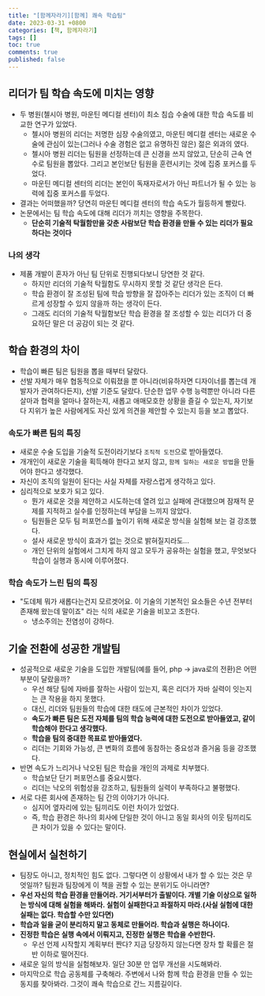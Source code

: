 ```yaml
---
title: "[함께자라기][함께] 쾌속 학습팀"
date: 2023-03-31 +0800
categories: [책, 함께자라기]
tags: []
toc: true
comments: true
published: false
---
```



## 리더가 팀 학습 속도에 미치는 영향
- 두 병원(첼시아 병원, 마운틴 메디컬 센터)이 최소 침습 수술에 대한 학습 속도를 비교한 연구가 있었다.
  - 첼시아 병원의 리더는 저명한 심장 수술의였고, 마운틴 메디컬 센터는 새로운 수술에 관심이 있는(그러나 수술 경험은 없고 유명하진 않은) 젊은 외과의 였다.
  - 첼시아 병원 리더는 팀원을 선정하는데 큰 신경을 쓰지 않았고, 단순히 근속 연수로 팀원을 뽑았다. 그리고 본인보단 팀원을 훈련시키는 것에 집중 포커스를 두었다.
  - 마운틴 메디컬 센터의 리더는 본인이 독재자로서가 아닌 파트너가 될 수 있는 능력에 집중 포커스를 두었다.
- 결과는 어떠했을까? 당연히 마운틴 메디컬 센터의 학습 속도가 월등하게 빨랐다.
- 논문에서는 팀 학습 속도에 대해 리더가 끼치는 영향을 주목한다.
  - <b>단순히 기술적 탁월함만을 갖춘 사람보단 학습 환경을 만들 수 있는 리더가 필요하다는 것이다</b>

### 나의 생각
- 제품 개발이 혼자가 아닌 팀 단위로 진행되다보니 당연한 것 같다.
  - 하지만 리더의 기술적 탁월함도 무시하지 못할 것 같단 생각은 든다.
  - 학습 환경이 잘 조성된 팀에 학습 방향을 잘 잡아주는 리더가 있는 조직이 더 빠르게 성장할 수 있지 않을까 하는 생각이 든다. 
  - 그래도 리더의 기술적 탁월함보단 학습 환경을 잘 조성할 수 있는 리더가 더 중요하단 말은 더 공감이 되는 것 같다.

## 학습 환경의 차이
- 학습이 빠른 팀은 팀원을 뽑을 때부터 달랐다.
- 선발 자체가 매우 협동적으로 이뤄졌을 뿐 아니라(비유하자면 디자이너를 뽑는데 개발자가 관여하다든지), 선발 기준도 달랐다.
단순한 업무 수행 능력뿐만 아니라 다른 살마과 협력을 얼마나 잘하는지, 새롭고 애매모호한 상황을 즐길 수 있는지, 자기보다 지위가 높은 사람에게도 자신 있게 의견을 제안할 수 있는지 등을 보고 뽑았다.

### 속도가 빠른 팀의 특징
- 새로운 수술 도입을 기술적 도전이라기보다 `조직적 도전`으로 받아들였다.
- 개개인이 새로운 기술을 획득해야 한다고 보지 않고, `함께 일하는 새로운 방법`을 만들어야 한다고 생각했다.
- 자신이 조직의 일원이 된다는 사실 자체를 자랑스럽게 생각하고 있다.
- 심리적으로 보호가 되고 있다.
  - 뭔가 새로운 것을 제안하고 시도하는데 열려 있고 실패에 관대했으며 잠재적 문제를 지적하고 실수를 인정하는데 부담을 느끼지 않았다.
  - 팀원들은 모두 팀 퍼포먼스를 높이기 위해 새로운 방식을 실험해 보는 걸 강조했다.
  - 설사 새로운 방식이 효과가 없는 것으로 밝혀질지라도...
  - 개인 단위의 실험에서 그치게 하지 않고 모두가 공유하는 실험을 했고, 무엇보다 학습이 실행과 동시에 이루어졌다.

### 학습 속도가 느린 팀의 특징
- "도데체 뭐가 새롭다는건지 모르겟어요. 이 기술의 기본적인 요소들은 수년 전부터 존재해 왔는데 말이죠" 라는 식의 새로운 기술을 비꼬고 조한다.
  - 냉소주의는 전염성이 강하다.

## 기술 전환에 성공한 개발팀
- 성공적으로 새로운 기술을 도입한 개발팀(예를 들어, php -> java로의 전환)은 어떤 부분이 달랐을까?
  - 우선 해당 팀에 자바를 잘하는 사람이 있는지, 혹은 리더가 자바 실력이 잇는지는 큰 작용을 하지 못했다.
  - 대신, 리더와 팀원들의 학습에 대한 태도에 근본적인 차이가 있었다.
  - <b>속도가 빠른 팀은 도전 자체를 팀의 학습 능력에 대한 도전으로 받아들였고, 같이 학습해야 한다고 생각했다.</b>
  - <b>학습을 팀의 중대한 목표로 받아들였다.</b>
  - 리더는 기회와 가능성, 큰 변화의 흐름에 동참하는 중요성과 즐거움 등을 강조했다.
- 반면 속도가 느리거나 낙오된 팀은 학습을 개인의 과제로 치부했다.
  - 학습보단 단기 퍼포먼스를 중요시했다.
  - 리더는 낙오의 위험성을 강조하고, 팀원들의 실력이 부족하다고 불평했다.
- 서로 다른 회사에 존재하는 팀 간의 이야기가 아니다.
  - 심지어 옆자리에 있는 팀끼리도 이런 차이가 있었다.
  - 즉, 학습 환경은 하나의 회사에 단일한 것이 아니고 동일 회사의 이웃 팀끼리도 큰 차이가 있을 수 있다는 말이다.

## 현실에서 실천하기
- 팀장도 아니고, 정치적인 힘도 없다. 그렇다면 이 상황에서 내가 할 수 있는 것은 무엇일까? 팀원과 팀장에게 이 책을 권할 수 있는 분위기도 아니라면?
- <b>우선 자신의 학습 환경을 만들어라. 거기서부터가 출발이다. 개별 기술 이상으로 일하는 방식에 대해 실험을 해봐라. 실험이 실패한다고 좌절하지 마라.(사실 실험에 대한 실패는 없다. 학습할 수만 있다면)</b>
- <b>학습과 일을 굳이 분리하지 말고 동체로 만들어라. 학습과 실행은 하나이다.</b>
- <b>진정한 학습은 실행 속에서 이뤄지고, 진정한 실행은 학습을 수반한다.</b>
  - 우선 언제 시작할지 계획부터 짠다? 지금 당장하지 않는다면 장차 할 확률은 절반 이하로 떨어진다.
- 새로운 일의 방식을 실험해보자. 일단 30분 만 업무 개선을 시도해봐라.
- 마지막으로 학습 공동체를 구축해라. 주변에서 나와 함께 학습 환경을 만들 수 있는 동지를 찾아봐라. 그것이 쾌속 학습으로 간느 지름길이다.